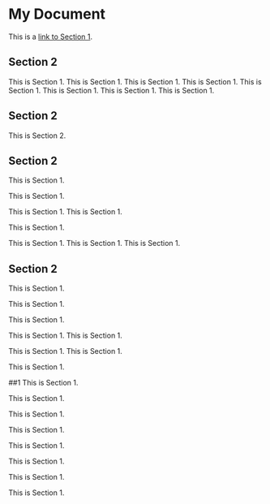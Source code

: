 # My Document

This is a [link to Section 1](#1).

## Section 2
This is Section 1.
This is Section 1.
This is Section 1.
This is Section 1.
This is Section 1.
This is Section 1.
This is Section 1.
This is Section 1.

## Section 2

This is Section 2.

## Section 2
This is Section 1.

This is Section 1.

This is Section 1.
This is Section 1.

This is Section 1.

This is Section 1.
This is Section 1.
This is Section 1.

## Section 2
This is Section 1.

This is Section 1.


This is Section 1.

This is Section 1.
This is Section 1.

This is Section 1.
This is Section 1.

This is Section 1.

##1
This is Section 1.

This is Section 1.

This is Section 1.

This is Section 1.

This is Section 1.

This is Section 1.

This is Section 1.

This is Section 1.

